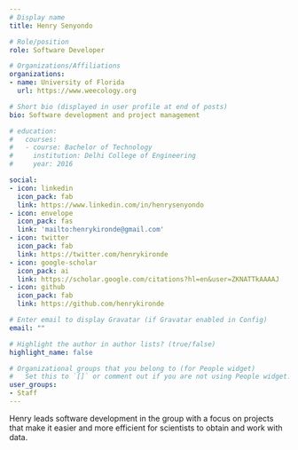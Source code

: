 ```yaml
---
# Display name
title: Henry Senyondo

# Role/position
role: Software Developer

# Organizations/Affiliations
organizations:
- name: University of Florida
  url: https://www.weecology.org

# Short bio (displayed in user profile at end of posts)
bio: Software development and project management 

# education:
#   courses:
#   - course: Bachelor of Technology
#     institution: Delhi College of Engineering
#     year: 2016

social:
- icon: linkedin
  icon_pack: fab
  link: https://www.linkedin.com/in/henrysenyondo
- icon: envelope
  icon_pack: fas
  link: 'mailto:henrykironde@gmail.com'
- icon: twitter
  icon_pack: fab
  link: https://twitter.com/henrykironde
- icon: google-scholar
  icon_pack: ai
  link: https://scholar.google.com/citations?hl=en&user=ZKNATTkAAAAJ
- icon: github
  icon_pack: fab
  link: https://github.com/henrykironde

# Enter email to display Gravatar (if Gravatar enabled in Config)
email: ""

# Highlight the author in author lists? (true/false)
highlight_name: false

# Organizational groups that you belong to (for People widget)
#   Set this to `[]` or comment out if you are not using People widget.
user_groups:
- Staff
---
```


Henry leads software development in the group with a focus on projects that make it easier and more efficient for scientists to obtain and work with data.
